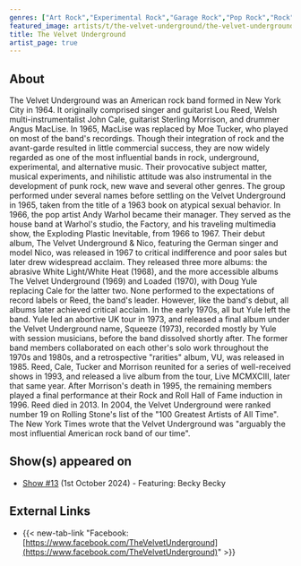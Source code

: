 ```yaml
---
genres: ["Art Rock","Experimental Rock","Garage Rock","Pop Rock","Rock","Noise Rock","Proto-Punk"]
featured_image: artists/t/the-velvet-underground/the-velvet-underground.jpg
title: The Velvet Underground
artist_page: true
---
```

## About

The Velvet Underground was an American rock band formed in New York City in 1964. It originally comprised singer and guitarist Lou Reed, Welsh multi-instrumentalist John Cale, guitarist Sterling Morrison, and drummer Angus MacLise. In 1965, MacLise was replaced by Moe Tucker, who played on most of the band's recordings. Though their integration of rock and the avant-garde resulted in little commercial success, they are now widely regarded as one of the most influential bands in rock, underground, experimental, and alternative music. Their provocative subject matter, musical experiments, and nihilistic attitude was also instrumental in the development of punk rock, new wave and several other genres.
The group performed under several names before settling on the Velvet Underground in 1965, taken from the title of a 1963 book on atypical sexual behavior. In 1966, the pop artist Andy Warhol became their manager. They served as the house band at Warhol's studio, the Factory, and his traveling multimedia show, the Exploding Plastic Inevitable, from 1966 to 1967. Their debut album, The Velvet Underground & Nico, featuring the German singer and model Nico, was released in 1967 to critical indifference and poor sales but later drew widespread acclaim. They released three more albums: the abrasive White Light/White Heat (1968), and the more accessible albums The Velvet Underground (1969) and Loaded (1970), with Doug Yule replacing Cale for the latter two. None performed to the expectations of record labels or Reed, the band's leader. However, like the band's debut, all albums later achieved critical acclaim.
In the early 1970s, all but Yule left the band. Yule led an abortive UK tour in 1973, and released a final album under the Velvet Underground name, Squeeze (1973), recorded mostly by Yule with session musicians, before the band dissolved shortly after. The former band members collaborated on each other's solo work throughout the 1970s and 1980s, and a retrospective "rarities" album, VU, was released in 1985. Reed, Cale, Tucker and Morrison reunited for a series of well-received shows in 1993, and released a live album from the tour, Live MCMXCIII, later that same year.
After Morrison's death in 1995, the remaining members played a final performance at their Rock and Roll Hall of Fame induction in 1996. Reed died in 2013. In 2004, the Velvet Underground were ranked number 19 on Rolling Stone's list of the "100 Greatest Artists of All Time". The New York Times  wrote that the Velvet Underground was "arguably the most influential American rock band of our time".



## Show(s) appeared on

- [Show #13](/shows/featuring-becky-becky/) (1st October 2024) - Featuring: Becky Becky

## External Links

- {{< new-tab-link "Facebook: [https://www.facebook.com/TheVelvetUnderground](https://www.facebook.com/TheVelvetUnderground)" >}}




